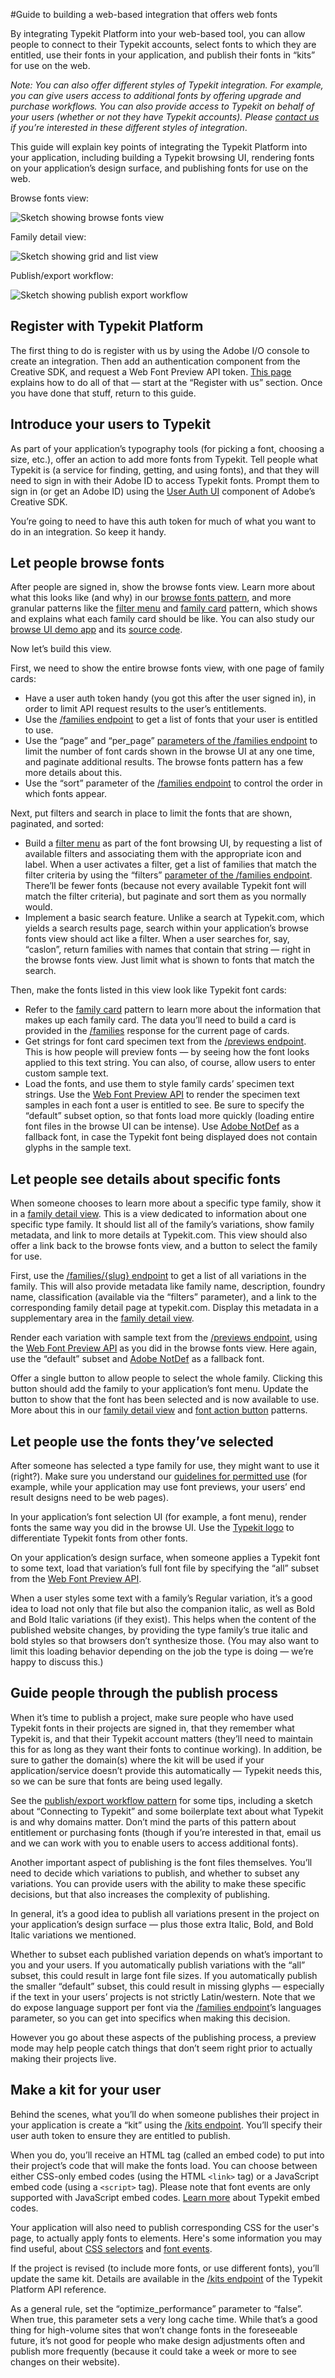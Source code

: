 #Guide to building a web-based integration that offers web fonts

By integrating Typekit Platform into your web-based tool, you can allow people to connect to their Typekit accounts, select fonts to which they are entitled, use their fonts in your application, and publish their fonts in “kits” for use on the web.

_Note: You can also offer different styles of Typekit integration. For example, you can give users access to additional fonts by offering upgrade and purchase workflows. You can also provide access to Typekit on behalf of your users (whether or not they have Typekit accounts). Please [contact us](mailto:support+partners@typekit.com) if you’re interested in these different styles of integration_.

This guide will explain key points of integrating the Typekit Platform into your application, including building a Typekit browsing UI, rendering fonts on your application’s design surface, and publishing fonts for use on the web.

Browse fonts view:

![Sketch showing browse fonts view](../img/pattern-sketch-browse-fonts.png)

Family detail view:

![Sketch showing grid and list view](../img/family-detail-view-01.png)

Publish/export workflow:

![Sketch showing publish export workflow](../img/publish-export-02.png)

## Register with Typekit Platform

The first thing to do is register with us by using the Adobe I/O console to create an integration. Then add an authentication component from the Creative SDK, and request a Web Font Preview API token. [This page](partnership.md) explains how to do all of that — start at the “Register with us” section. Once you have done that stuff, return to this guide.

## Introduce your users to Typekit

As part of your application’s typography tools (for picking a font, choosing a size, etc.), offer an action to add more fonts from Typekit. Tell people what Typekit is (a service for finding, getting, and using fonts), and that they will need to sign in with their Adobe ID to access Typekit fonts. Prompt them to sign in (or get an Adobe ID) using the [User Auth UI](https://creativesdk.adobe.com/docs/web/#/articles/userauthui/index.html) component of Adobe’s Creative SDK.

You’re going to need to have this auth token for much of what you want to do in an integration. So keep it handy.

## Let people browse fonts

After people are signed in, show the browse fonts view. Learn more about what this looks like (and why) in our [browse fonts pattern](/patterns/browse_fonts.md), and more granular patterns like the [filter menu](/patterns/filter_menu.md) and [family card](/patterns/family_card.md) pattern, which shows and explains what each family card should be like. You can also study our [browse UI demo app](https://demo.typekit.io/#!/font_list) and its [source code](https://github.com/typekit/platform-demo-browse).

Now let’s build this view.

First, we need to show the entire browse fonts view, with one page of family cards:

* Have a user auth token handy (you got this after the user signed in), in order to limit API request results to the user’s entitlements.
* Use the [/families endpoint](https://docs.typekit.io/#!/%2Ffamilies/getFamilies) to get a list of fonts that your user is entitled to use.
* Use the “page” and “per_page” [parameters of the /families endpoint](https://docs.typekit.io/#!/%2Ffamilies/getFamilies) to limit the number of font cards shown in the browse UI at any one time, and paginate additional results. The browse fonts pattern has a few more details about this.
* Use the “sort” parameter of the [/families endpoint](https://docs.typekit.io/#!/%2Ffamilies/getFamilies) to control the order in which fonts appear.


Next, put filters and search in place to limit the fonts that are shown, paginated, and sorted:

* Build a [filter menu](/patterns/filter_menu.md) as part of the font browsing UI, by requesting a list of available filters and associating them with the appropriate icon and label. When a user activates a filter, get a list of families that match the filter criteria by using the “filters” [parameter of the /families endpoint](https://docs.typekit.io/#!/%2Ffamilies/getFamilies). There’ll be fewer fonts (because not every available Typekit font will match the filter criteria), but paginate and sort them as you normally would.
* Implement a basic search feature. Unlike a search at Typekit.com, which yields a search results page, search within your application’s browse fonts view should act like a filter. When a user searches for, say, “caslon”, return families with names that contain that string — right in the browse fonts view. Just limit what is shown to fonts that match the search.


Then, make the fonts listed in this view look like Typekit font cards:

* Refer to the [family card](/patterns/family_card.md) pattern to learn more about the information that makes up each family card. The data you’ll need to build a card is provided in the [/families](https://docs.typekit.io/#//families) response for the current page of cards.
* Get strings for font card specimen text from the [/previews endpoint](https://docs.typekit.io/#!/%2Fpreviews/getPreviews). This is how people will preview fonts — by seeing how the font looks applied to this text string. You can also, of course, allow users to enter custom sample text.
* Load the fonts, and use them to style family cards’ specimen text strings. Use the [Web Font Preview API](/api-reference/web_font_preview_api.md) to render the specimen text samples in each font a user is entitled to see. Be sure to specify the “default” subset option, so that fonts load more quickly (loading entire font files in the browse UI can be intense). Use [Adobe NotDef](https://github.com/adobe-fonts/adobe-notdef) as a fallback font, in case the Typekit font being displayed does not contain glyphs in the sample text.

## Let people see details about specific fonts

When someone chooses to learn more about a specific type family, show it in a [family detail view](/patterns/family_detail_view.md). This is a view dedicated to information about one specific type family. It should list all of the family’s variations, show family metadata, and link to more details at Typekit.com. This view should also offer a link back to the browse fonts view, and a button to select the family for use.

First, use the [/families/{slug} endpoint](https://docs.typekit.io/#!/%2Ffamilies/) to get a list of all variations in the family. This will also provide metadata like family name, description, foundry name, classification (available via the “filters” parameter), and a link to the corresponding family detail page at typekit.com. Display this metadata in a supplementary area in the [family detail view](/patterns/family_detail_view.md).

Render each variation with sample text from the [/previews endpoint](https://docs.typekit.io/#!/%2Fpreviews/getPreviews), using the [Web Font Preview API](/api-reference/web_font_preview_api.md) as you did in the browse fonts view. Here again, use the “default” subset and [Adobe NotDef](https://github.com/adobe-fonts/adobe-notdef) as a fallback font.

Offer a single button to allow people to select the whole family. Clicking this button should add the family to your application’s font menu. Update the button to show that the font has been selected and is now available to use. More about this in our [family detail view](/patterns/family_detail_view.md) and [font action button](/patterns/font_action_button.md) patterns.


## Let people use the fonts they’ve selected

After someone has selected a type family for use, they might want to use it (right?). Make sure you understand our [guidelines for permitted use](/partnership/legal.md) (for example, while your application may use font previews, your users’ end result designs need to be web pages).

In your application’s font selection UI (for example, a font menu), render fonts the same way you did in the browse UI. Use the [Typekit logo](typekit_assets.md) to differentiate Typekit fonts from other fonts.

On your application’s design surface, when someone applies a Typekit font to some text, load that variation’s full font file by specifying the “all” subset from the [Web Font Preview API](/api-reference/web_font_preview_api.md).

When a user styles some text with a family’s Regular variation, it’s a good idea to load not only that file but also the companion italic, as well as Bold and Bold Italic variations (if they exist). This helps when the content of the published website changes, by providing the type family’s true italic and bold styles so that browsers don’t synthesize those. (You may also want to limit this loading behavior depending on the job the type is doing — we’re happy to discuss this.)

## Guide people through the publish process

When it’s time to publish a project, make sure people who have used Typekit fonts in their projects are signed in, that they remember what Typekit is, and that their Typekit account matters (they’ll need to maintain this for as long as they want their fonts to continue working). In addition, be sure to gather the domain(s) where the kit will be used if your application/service doesn’t provide this automatically — Typekit needs this, so we can be sure that fonts are being used legally.

See the [publish/export workflow pattern](/patterns/publish_export_workflow.md) for some tips, including a sketch about “Connecting to Typekit” and some boilerplate text about what Typekit is and why domains matter. Don’t mind the parts of this pattern about entitlement or purchasing fonts (though if you’re interested in that, email us and we can work with you to enable users to access additional fonts).

Another important aspect of publishing is the font files themselves. You’ll need to decide which variations to publish, and whether to subset any variations. You can provide users with the ability to make these specific decisions, but that also increases the complexity of publishing.

In general, it’s a good idea to publish all variations present in the project on your application’s design surface — plus those extra Italic, Bold, and Bold Italic variations we mentioned.

Whether to subset each published variation depends on what’s important to you and your users. If you automatically publish variations with the “all” subset, this could result in large font file sizes. If you automatically publish the smaller “default” subset, this could result in missing glyphs — especially if the text in your users’ projects is not strictly Latin/western. Note that we do expose language support per font via the [/families endpoint](https://docs.typekit.io/#!/%2Ffamilies/getFamilies)’s languages parameter, so you can get into specifics when making this decision.

However you go about these aspects of the publishing process, a preview mode may help people catch things that don’t seem right prior to actually making their projects live.

## Make a kit for your user

Behind the scenes, what you’ll do when someone publishes their project in your application is create a “kit” using the [/kits endpoint](https://docs.typekit.io/#//kits). You’ll specify their user auth token to ensure they are entitled to publish.

When you do, you’ll receive an HTML tag (called an embed code) to put into their project’s code that will make the fonts load. You can choose between either CSS-only embed codes (using the HTML `<link>` tag) or a JavaScript embed code (using a `<script>` tag). Please note that font events are only supported with JavaScript embed codes. [Learn more](https://helpx.adobe.com/typekit/using/embed-codes.html) about Typekit embed codes.

Your application will also need to publish corresponding CSS for the user's page, to actually apply fonts to elements. Here's some information you may find useful, about [CSS selectors](https://helpx.adobe.com/typekit/using/css-selectors.html) and [font events](https://helpx.adobe.com/typekit/using/font-events.html).

If the project is revised (to include more fonts, or use different fonts), you’ll update the same kit. Details are available in the [/kits endpoint](https://docs.typekit.io/#//kits) of the Typekit Platform API reference.

As a general rule, set the “optimize_performance” parameter to “false”. When true, this parameter sets a very long cache time. While that’s a good thing for high-volume sites that won’t change fonts in the foreseeable future, it’s not good for people who make design adjustments often and publish more frequently (because it could take a week or more to see changes on their website).
